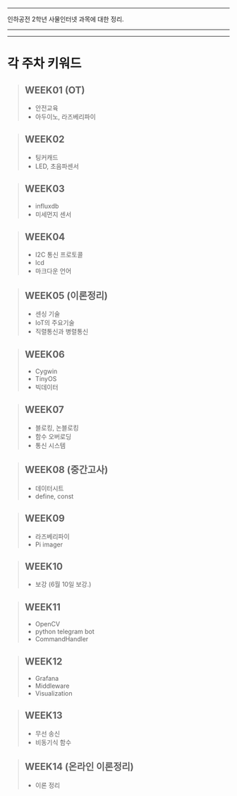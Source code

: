 * * *

인하공전 2학년 사물인터넷 과목에 대한 정리.   

-------------------------------------------------------------------


* * *

# 각 주차 키워드


>## WEEK01 (OT)
 >* 안전교육   
 >* 아두이노, 라즈베리파이
 
 >## WEEK02
  >* 팅커캐드   
  >* LED, 초음파센서

 >## WEEK03
  >* influxdb   
  >* 미세먼지 센서

 >## WEEK04
  >* I2C 통신 프로토콜   
  >* lcd
  >* 마크다운 언어

 >## WEEK05 (이론정리)
  >* 센싱 기술
  >* IoT의 주요기술
  >* 직렬통신과 병렬통신

 >## WEEK06
  >* Cygwin
  >* TinyOS
  >* 빅데이터

 >## WEEK07
  >* 블로킹, 논블로킹
  >* 함수 오버로딩
  >* 통신 시스템

 >## WEEK08 (중간고사)
  >* 데이터시트
  >* define, const

 >## WEEK09
  >* 라즈베리파이
  >* Pi imager

>## WEEK10
  >* 보강 (6월 10일 보강.)

>## WEEK11
  >* OpenCV
  >* python telegram bot
  >* CommandHandler

>## WEEK12
  >* Grafana
  >* Middleware
  >* Visualization

>## WEEK13
  >* 무선 송신
  >* 비동기식 함수

>## WEEK14 (온라인 이론정리)
  >* 이론 정리
